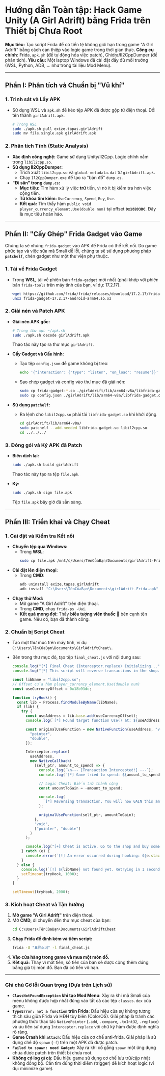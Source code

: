 # Hướng dẫn Toàn tập: Hack Game Unity (A Girl Adrift) bằng Frida trên Thiết bị Chưa Root

**Mục tiêu:** Tạo script Frida để có tiền tệ không giới hạn trong game "A Girl Adrift" bằng cách can thiệp vào logic game trong thời gian thực.
**Công cụ chính:** Frida, `apk.sh` (để tự động hóa việc patch), Ghidra/Il2CppDumper (để phân tích).
**Yêu cầu:** Một laptop Windows đã cài đặt đầy đủ môi trường (WSL, Python, ADB, ... như trong tài liệu Mod Menu).

---

## Phần I: Phân tích và Chuẩn bị "Vũ khí"

### 1. Trinh sát và Lấy APK

- Sử dụng WSL và `apk.sh` để kéo tệp APK đã được gộp từ điện thoại. Đổi tên thành `girlAdrift.apk`.
  ```bash
  # Trong WSL
  sudo ./apk.sh pull exize.tapas.girlAdrift
  sudo mv file.single.apk girlAdrift.apk
  ```

### 2. Phân tích Tĩnh (Static Analysis)

- **Xác định công nghệ:** Game sử dụng Unity/Il2Cpp. Logic chính nằm trong `libil2cpp.so`.
- **Sử dụng Il2CppDumper:**
  - Trích xuất `libil2cpp.so` và `global-metadata.dat` từ `girlAdrift.apk`.
  - Chạy `Il2CppDumper.exe` để tạo ra "bản đồ" `dump.cs`.
- **"Đi săn" trong `dump.cs`:**
  - **Mục tiêu:** Tìm hàm xử lý việc **trừ** tiền, vì nó ít bị kiểm tra hơn việc cộng tiền.
  - **Từ khóa tìm kiếm:** `UseCurrency`, `Spend`, `Buy`, `Use`.
  - **Kết quả:** Tìm thấy hàm `public void player_currency_element.Use(double num)` tại offset **`0x18B93DC`**. Đây là mục tiêu hoàn hảo.

---

## Phần II: "Cấy Ghép" Frida Gadget vào Game

Chúng ta sẽ nhúng `frida-gadget` vào APK để Frida có thể kết nối. Do game phức tạp và việc sửa mã Smali dễ lỗi, chúng ta sẽ sử dụng phương pháp **`patchelf`**, chèn gadget như một thư viện phụ thuộc.

### 1. Tải về Frida Gadget

- Trong **WSL**, tải về phiên bản `frida-gadget` mới nhất (phải khớp với phiên bản `frida-tools` trên máy tính của bạn, ví dụ: 17.2.17).
  ```bash
  wget https://github.com/frida/frida/releases/download/17.2.17/frida-gadget-17.2.17-android-arm64.so.xz
  unxz frida-gadget-17.2.17-android-arm64.so.xz
  ```

### 2. Giải nén và Patch APK

- **Giải nén APK gốc:**

  ```bash
  # Trong thư mục ~/apk.sh
  sudo ./apk.sh decode girlAdrift.apk
  ```

  Thao tác này tạo ra thư mục `girlAdrift`.

- **Cấy Gadget và Cấu hình:**

  - Tạo tệp `config.json` để game không bị treo:
    ```bash
    echo '{"interaction": {"type": "listen", "on_load": "resume"}}' > config.json
    ```
  - Sao chép gadget và config vào thư mục đã giải nén:
    ```bash
    sudo cp frida-gadget-*.so ./girlAdrift/lib/arm64-v8a/libfrida-gadget.so
    sudo cp config.json ./girlAdrift/lib/arm64-v8a/libfrida-gadget.config.so
    ```

- **Sử dụng `patchelf`:**
  - Ra lệnh cho `libil2cpp.so` phải tải `libfrida-gadget.so` khi khởi động.
    ```bash
    cd girlAdrift/lib/arm64-v8a/
    sudo patchelf --add-needed libfrida-gadget.so libil2cpp.so
    cd ../../../
    ```

### 3. Đóng gói và Ký APK đã Patch

- **Biên dịch lại:**

  ```bash
  sudo ./apk.sh build girlAdrift
  ```

  Thao tác này tạo ra tệp `file.apk`.

- **Ký:**
  ```bash
  sudo ./apk.sh sign file.apk
  ```
  Tệp `file.apk` bây giờ đã sẵn sàng.

---

## Phần III: Triển khai và Chạy Cheat

### 1. Cài đặt và Kiểm tra Kết nối

- **Chuyển tệp qua Windows:**
  - Trong **WSL**:
    ```bash
    sudo cp file.apk /mnt/c/Users/TênCủaBạn/Documents/girlAdrift-Frida.apk
    ```
- **Cài đặt lên điện thoại:**
  - Trong **CMD**:
    ```cmd
    adb uninstall exize.tapas.girlAdrift
    adb install "C:\Users\TênCủaBạn\Documents\girlAdrift-Frida.apk"
    ```
- **Chạy thử Mod:**
  - Mở game "A Girl Adrift" trên điện thoại.
  - Trong **CMD**, chạy `frida-ps -Uai`.
  - **Kết quả mong đợi:** Thấy **biểu tượng viên thuốc 💊** bên cạnh tên game. Nếu có, bạn đã thành công.

### 2. Chuẩn bị Script Cheat

- Tạo một thư mục trên máy tính, ví dụ `C:\Users\TênCủaBạn\Documents\GirlAdriftCheat\`.
- Bên trong thư mục đó, tạo tệp `final_cheat.js` với nội dung sau:

  ```javascript
  console.log("[*] Final Cheat (Interceptor.replace) Initializing...");
  console.log("[*] This script will reverse transactions in the shop.");

  const libName = "libil2cpp.so";
  // Offset của hàm player_currency_element.Use(double num)
  const useCurrencyOffset = 0x18b93dc;

  function tryHook() {
    const lib = Process.findModuleByName(libName);
    if (lib) {
      try {
        const useAddress = lib.base.add(useCurrencyOffset);
        console.log(`[*] Found target function Use() at: ${useAddress}`);

        const originalUseFunction = new NativeFunction(useAddress, "void", [
          "pointer",
          "double",
        ]);

        Interceptor.replace(
          useAddress,
          new NativeCallback(
            (self_ptr, amount_to_spend) => {
              console.log(`\n--- [Transaction Intercepted!] ---`);
              console.log(`[*] Game tried to spend: ${amount_to_spend}`);

              // Logic Cheat: Biến trừ thành cộng
              const amountToGain = -amount_to_spend;

              console.log(
                `[*] Reversing transaction. You will now GAIN this amount instead.`
              );

              originalUseFunction(self_ptr, amountToGain);
            },
            "void",
            ["pointer", "double"]
          )
        );

        console.log("[+] Cheat is active. Go to the shop and buy something.");
      } catch (e) {
        console.error(`[!] An error occurred during hooking: ${e.stack}`);
      }
    } else {
      console.log(`[!] ${libName} not found yet. Retrying in 1 second...`);
      setTimeout(tryHook, 1000);
    }
  }

  setTimeout(tryHook, 2000);
  ```

### 3. Kích hoạt Cheat và Tận hưởng

1.  **Mở game "A Girl Adrift"** trên điện thoại.
2.  Mở **CMD**, di chuyển đến thư mục cheat của bạn:
    ```cmd
    cd C:\Users\TênCủaBạn\Documents\GirlAdriftCheat
    ```
3.  **Chạy Frida để đính kèm và tiêm script:**
    ```cmd
    frida -U "표류소녀" -l final_cheat.js
    ```
4.  **Vào cửa hàng trong game và mua một món đồ.**
5.  **Kết quả:** Thay vì mất tiền, số tiền của bạn sẽ được cộng thêm đúng bằng giá trị món đồ. Bạn đã có tiền vô hạn.

---

### Ghi chú Gỡ lỗi Quan trọng (Dựa trên Lịch sử)

- **`ClassNotFoundException` khi tạo Mod Menu:** Xảy ra khi mã Smali của menu không được hợp nhất đúng vào tất cả các tệp `classes.dex` của game.
- **`TypeError: not a function` trên Frida:** Dấu hiệu của sự không tương thích sâu giữa Frida và HĐH tùy biến (ColorOS). Giải pháp là tránh các phương thức thao tác `NativePointer` (`.add`, `.compare`, `.toInt32`, `.replace`) và ưu tiên sử dụng `Interceptor.replace` với chữ ký hàm được định nghĩa rõ ràng.
- **Game Crash khi `attach`:** Dấu hiệu của cơ chế anti-frida. Giải pháp là sử dụng chế độ `spawn` (`-f`) trên một APK đã được patch.
- **`Failed to spawn: need Gadget`:** Xảy ra khi cố gắng `spawn` một ứng dụng chưa được patch trên thiết bị chưa root.
- **Không có log gì cả:** Dấu hiệu game sử dụng cơ chế lưu trữ/cập nhật không đồng bộ. Cần tìm đúng thời điểm (trigger) để kích hoạt logic (ví dụ: minimize game).
